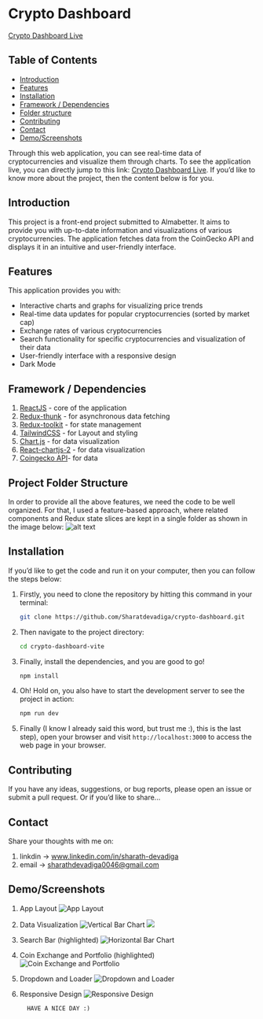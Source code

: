 # Crypto Dashboard

[Crypto Dashboard Live](https://crypto-dashboard-sharath.netlify.app/)

## Table of Contents

- [Introduction](#introduction)
- [Features](#features)
- [Installation](#installation)
- [Framework / Dependencies](#framework--dependencies)
- [Folder structure](#project-folder-structure)
- [Contributing](#contributing)
- [Contact](#contact)
- [Demo/Screenshots](#demoscreenshots)

Through this web application, you can see real-time data of cryptocurrencies and visualize them through charts. To see the application live, you can directly jump to this link: [Crypto Dashboard Live](https://crypto-dashboard-sharath.netlify.app/). If you’d like to know more about the project, then the content below is for you.

## Introduction

This project is a front-end project submitted to Almabetter. It aims to provide you with up-to-date information and visualizations of various cryptocurrencies. The application fetches data from the CoinGecko API and displays it in an intuitive and user-friendly interface.

## Features

This application provides you with:

- Interactive charts and graphs for visualizing price trends
- Real-time data updates for popular cryptocurrencies (sorted by market cap)
- Exchange rates of various cryptocurrencies
- Search functionality for specific cryptocurrencies and visualization of their data
- User-friendly interface with a responsive design
- Dark Mode

## Framework / Dependencies

1. [ReactJS](https://reactjs.org/) - core of the application
2. [Redux-thunk](https://github.com/reduxjs/redux-thunk) - for asynchronous data fetching
3. [Redux-toolkit](https://redux-toolkit.js.org/) - for state management
4. [TailwindCSS](https://tailwindcss.com/) - for Layout and styling
5. [Chart.js](https://www.chartjs.org/) - for data visualization
6. [React-chartjs-2](https://react-chartjs-2.js.org/) - for data visualization
7. [Coingecko API](https://www.coingecko.com/en/api/documentation)- for data

## Project Folder Structure

In order to provide all the above features, we need the code to be well organized. For that, I used a feature-based approach, where related components and Redux state slices are kept in a single folder as shown in the image below:
![alt text](./screenshots/0.%20Folder%20structure.png)

## Installation

If you’d like to get the code and run it on your computer, then you can follow the steps below:

1.  Firstly, you need to clone the repository by hitting this command in your terminal:

    ```bash
    git clone https://github.com/Sharatdevadiga/crypto-dashboard.git
    ```

2.  Then navigate to the project directory:

    ```bash
    cd crypto-dashboard-vite
    ```

3.  Finally, install the dependencies, and you are good to go!

    ```bash
    npm install
    ```

4.  Oh! Hold on, you also have to start the development server to see the project in action:

    ```bash
    npm run dev
    ```

5.  Finally (I know I already said this word, but trust me :), this is the last step), open your browser and visit `http://localhost:3000` to access the web page in your browser.

## Contributing

If you have any ideas, suggestions, or bug reports, please open an issue or submit a pull request. Or if you’d like to share...

## Contact

Share your thoughts with me on:

1.  linkdin -> www.linkedin.com/in/sharath-devadiga
2.  email -> sharathdevadiga0046@gmail.com

## Demo/Screenshots

1.  App Layout
    ![App Layout](./screenshots/1.%20Layout.png)

2.  Data Visualization
    ![Vertical Bar Chart](./screenshots/2.%20Data_Visualization.png)
    ![](./screenshots/2.%20Data_Visualization2.png)

3.  Search Bar (highlighted)
    ![Horizontal Bar Chart](./screenshots/3.%20SearchBar.png)

4.  Coin Exchange and Portfolio (highlighted)
    ![Coin Exchange and Portfolio](./screenshots/4.%20CoinExchange_And_Portfolio.png)

5.  Dropdown and Loader
    ![Dropdown and Loader](./screenshots/5.%20DropDown_And_Loader.png)

6.  Responsive Design
    ![Responsive Design](./screenshots/6.%20Responsive%20Design.png)

          HAVE A NICE DAY :)
